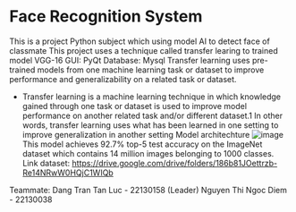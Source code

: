 # Face Recognition System
This is a project Python subject which using model AI to detect face of classmate 
This project uses a technique called transfer learing to trained model VGG-16
GUI: PyQt
Database: Mysql
Transfer learning uses pre-trained models from one machine learning task or dataset to improve performance and generalizability on a related task or dataset.
  - Transfer learning is a machine learning technique in which knowledge gained through one task or dataset is used to improve model performance on another related task and/or different dataset.1 In other words, transfer learning uses what has been learned in one setting      to improve generalization in another setting
Model architechture
![image]([https://github.com/user-attachments/assets/19b7471b-203e-44b5-9a26-65e0c9e58263](https://media.geeksforgeeks.org/wp-content/uploads/20200219152207/new41.jpg))
This model achieves 92.7% top-5 test accuracy on the ImageNet dataset which contains 14 million images belonging to 1000 classes. 
Link dataset: https://drive.google.com/drive/folders/186b81JOettrzb-Re14NRwW0HQjC1WIQb

Teammate:
  Dang Tran Tan Luc - 22130158 (Leader)
  Nguyen Thi Ngoc Diem - 22130038
  
